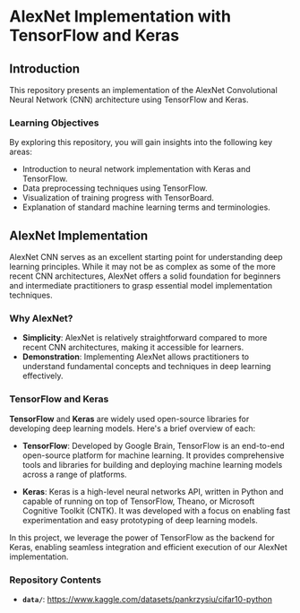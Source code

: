 # AlexNet Implementation with TensorFlow and Keras

## Introduction
This repository presents an implementation of the AlexNet Convolutional Neural Network (CNN) architecture using TensorFlow and Keras.

### Learning Objectives
By exploring this repository, you will gain insights into the following key areas:
- Introduction to neural network implementation with Keras and TensorFlow.
- Data preprocessing techniques using TensorFlow.
- Visualization of training progress with TensorBoard.
- Explanation of standard machine learning terms and terminologies.

## AlexNet Implementation
AlexNet CNN serves as an excellent starting point for understanding deep learning principles. While it may not be as complex as some of the more recent CNN architectures, AlexNet offers a solid foundation for beginners and intermediate practitioners to grasp essential model implementation techniques.

### Why AlexNet?
- **Simplicity**: AlexNet is relatively straightforward compared to more recent CNN architectures, making it accessible for learners.
- **Demonstration**: Implementing AlexNet allows practitioners to understand fundamental concepts and techniques in deep learning effectively.

### TensorFlow and Keras
**TensorFlow** and **Keras** are widely used open-source libraries for developing deep learning models. Here's a brief overview of each:

- **TensorFlow**: Developed by Google Brain, TensorFlow is an end-to-end open-source platform for machine learning. It provides comprehensive tools and libraries for building and deploying machine learning models across a range of platforms.

- **Keras**: Keras is a high-level neural networks API, written in Python and capable of running on top of TensorFlow, Theano, or Microsoft Cognitive Toolkit (CNTK). It was developed with a focus on enabling fast experimentation and easy prototyping of deep learning models.

In this project, we leverage the power of TensorFlow as the backend for Keras, enabling seamless integration and efficient execution of our AlexNet implementation.

### Repository Contents
- **`data/`**: https://www.kaggle.com/datasets/pankrzysiu/cifar10-python


